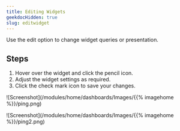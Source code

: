 ```yaml
---
title: Editing Widgets
geekdocHidden: true
slug: editwidget
---
```


Use the edit option to change widget queries or presentation.

## Steps
1. Hover over the widget and click the pencil icon.
2. Adjust the widget settings as required.
3. Click the check mark icon to save your changes.

![Screenshot](/modules/home/dashboards/Images/{{% imagehome %}}/ping.png)

![Screenshot](/modules/home/dashboards/Images/{{% imagehome %}}/ping2.png)